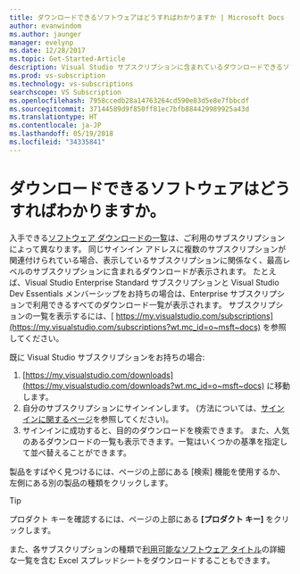 ```yaml
---
title: ダウンロードできるソフトウェアはどうすればわかりますか | Microsoft Docs
author: evanwindom
ms.author: jaunger
manager: evelynp
ms.date: 12/28/2017
ms.topic: Get-Started-Article
description: Visual Studio サブスクリプションに含まれているダウンロードできるソフトウェアの一覧を検索します。
ms.prod: vs-subscription
ms.technology: vs-subscriptions
searchscope: VS Subscription
ms.openlocfilehash: 7958ccedb28a14763264cd590e83d5e8e7fbbcdf
ms.sourcegitcommit: 37144589d9f850ff81ec7bfb884429989925a43d
ms.translationtype: HT
ms.contentlocale: ja-JP
ms.lasthandoff: 05/19/2018
ms.locfileid: "34335841"
---
```

# <a name="how-do-i-know-what-software-is-available-for-download"></a>ダウンロードできるソフトウェアはどうすればわかりますか。

入手できる[ソフトウェア ダウンロードの一覧](http://download.microsoft.com/download/1/5/4/15454442-CF17-47B9-A65D-DF84EF88511B/Visual_Studio_by_Subscription_Level.xlsx)は、ご利用のサブスクリプションによって異なります。  同じサインイン アドレスに複数のサブスクリプションが関連付けられている場合、表示しているサブスクリプションに関係なく、最高レベルのサブスクリプションに含まれるダウンロードが表示されます。  たとえば、Visual Studio Enterprise Standard サブスクリプションと Visual Studio Dev Essentials メンバーシップをお持ちの場合は、Enterprise サブスクリプションで利用できるすべてのダウンロード一覧が表示されます。  サブスクリプションの一覧を表示するには、[ https://my.visualstudio.com/subscriptions](https://my.visualstudio.com/subscriptions?wt.mc_id=o~msft~docs) を参照してください。 

既に Visual Studio サブスクリプションをお持ちの場合: 
1. [https://my.visualstudio.com/downloads](https://my.visualstudio.com/downloads?wt.mc_id=o~msft~docs) に移動します。
2. 自分のサブスクリプションにサインインします。  (方法については、[サインインに関するページ](signing-in.md)を参照してください)。
3. サインインに成功すると、目的のダウンロードを検索できます。  また、人気のあるダウンロードの一覧も表示できます。一覧はいくつかの基準を指定して並べ替えることができます。 

製品をすばやく見つけるには、ページの上部にある [検索] 機能を使用するか、左側にある別の製品の種類をクリックします。

> [!TIP]
> プロダクト キーを確認するには、ページの上部にある **[プロダクト キー]** をクリックします。

また、各サブスクリプションの種類で[利用可能なソフトウェア タイトル](http://download.microsoft.com/download/1/5/4/15454442-CF17-47B9-A65D-DF84EF88511B/Visual_Studio_by_Subscription_Level.xlsx)の詳細な一覧を含む Excel スプレッドシートをダウンロードすることもできます。  